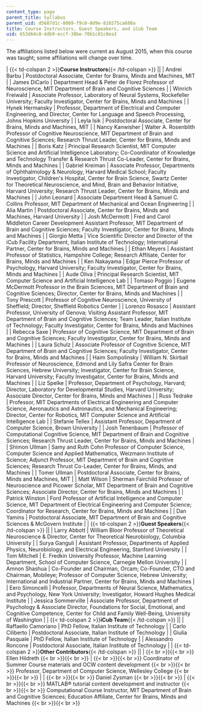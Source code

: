 ```yaml
---
content_type: page
parent_title: Syllabus
parent_uid: d5687d1c-8069-f9c0-0d9e-816575ca680a
title: Course Instructors, Guest Speakers, and iCub Team
uid: 653d64c8-ddb9-eccf-38be-70b1c01c8ea3
---
```


The affiliations listed below were current as August 2015, when this course was taught; some affiliations will change over time.

| {{< td-colspan 2 >}}**Course Instructors**{{< /td-colspan >}} ||
| Andrei Barbu | Postdoctoral Associate, Center for Brains, Minds and Machines, MIT |
| James DiCarlo | Department Head & Peter de Florez Professor of Neuroscience, MIT Department of Brain and Cognitive Sciences |
| Winrich Freiwald | Associate Professor, Laboratory of Neural Systems, Rockefeller University; Faculty Investigator, Center for Brains, Minds and Machines |
| Hynek Hermansky | Professor, Department of Electrical and Computer Engineering, and Director, Center for Language and Speech Processing, Johns Hopkins University |
| Leyla Isik | Postdoctoral Associate, Center for Brains, Minds and Machines, MIT |
| Nancy Kanwisher | Walter A. Rosenblith Professor of Cognitive Neuroscience, MIT Department of Brain and Cognitive Sciences; Research Thrust Leader, Center for Brains, Minds and Machines |
| Boris Katz | Principal Research Scientist, MIT Computer Science and Artificial Intelligence Laboratory; Co-Coordinator of Knowledge and Technology Transfer & Research Thrust Co-Leader, Center for Brains, Minds and Machines |
| Gabriel Kreiman | Associate Professor, Departments of Ophthalmology & Neurology, Harvard Medical School; Faculty Investigator, Children's Hospital, Center for Brain Science, Swartz Center for Theoretical Neuroscience, and Mind, Brain and Behavior Initiative, Harvard University; Research Thrust Leader, Center for Brains, Minds and Machines |
| John Leonard | Associate Department Head & Samuel C. Collins Professor, MIT Department of Mechanical and Ocean Engineering |
| Alia Martin | Postdoctoral Associate, Center for Brains, Minds and Machines, Harvard University |
| Josh McDermott | Fred and Carol Middleton Career Development Assistant Professor, MIT Department of Brain and Cognitive Sciences; Faculty Investigator, Center for Brains, Minds and Machines |
| Giorgio Metta | Vice Scientific Director and Director of the iCub Facility Department, Italian Institute of Technology; International Partner, Center for Brains, Minds and Machines |
| Ethan Meyers | Assistant Professor of Statistics, Hampshire College; Research Affiliate, Center for Brains, Minds and Machines |
| Ken Nakayama | Edgar Pierce Professor of Psychology, Harvard University; Faculty Investigator, Center for Brains, Minds and Machines |
| Aude Oliva | Principal Research Scientist, MIT Computer Science and Artificial Intelligence Lab |
| Tomaso Poggio | Eugene McDermott Professor in the Brain Sciences, MIT Department of Brain and Cognitive Sciences; Director, Center for Brains, Minds and Machines |
| Tony Prescott | Professor of Cognitive Neuroscience, University of Sheffield; Director, Sheffield Robotics Center |
| Lorenzo Rosasco | Assistant Professor, University of Genova; Visiting Assistant Professor, MIT Department of Brain and Cognitive Sciences; Team Leader, Italian Institute of Technology; Faculty Investigator, Center for Brains, Minds and Machines |
| Rebecca Saxe | Professor of Cognitive Science, MIT Department of Brain and Cognitive Sciences; Faculty Investigator, Center for Brains, Minds and Machines |
| Laura Schulz | Associate Professor of Cognitive Science, MIT Department of Brain and Cognitive Sciences; Faculty Investigator, Center for Brains, Minds and Machines |
| Haim Sompolinsky | William N. Skirball Professor of Neuroscience, Edmond and Lily Safra Center for Brain Sciences, Hebrew University; Investigator, Center for Brain Science, Harvard University; Faculty Investigator, Center for Brains, Minds and Machines |
| Liz Spelke | Professor, Department of Psychology, Harvard; Director, Laboratory for Developmental Studies, Harvard University; Associate Director, Center for Brains, Minds and Machines |
| Russ Tedrake | Professor, MIT Departments of Electrical Engineering and Computer Science, Aeronautics and Astronautics, and Mechanical Engineering; Director, Center for Robotics, MIT Computer Science and Artificial Intelligence Lab |
| Stefanie Tellex | Assistant Professor, Department of Computer Science, Brown University |
| Josh Tenenbaum | Professor of Computational Cognitive Science, MIT Department of Brain and Cognitive Sciences; Research Thrust Leader, Center for Brains, Minds and Machines |
| Shimon Ullman | Samy and Ruth Cohn Professor of Computer Science, Computer Science and Applied Mathematics, Weizmann Institute of Science; Adjunct Professor, MIT Department of Brain and Cognitive Sciences; Research Thrust Co-Leader, Center for Brains, Minds, and Machines |
| Tomer Ullman | Postdoctoral Associate, Center for Brains, Minds and Machines, MIT |
| Matt Wilson | Sherman Fairchild Professor of Neuroscience and Picower Scholar, MIT Department of Brain and Cognitive Sciences; Associate Director, Center for Brains, Minds and Machines |
| Patrick Winston | Ford Professor of Artificial Intelligence and Computer Science, MIT Department of Electrical Engineering and Computer Science; Coordinator for Research, Center for Brains, Minds and Machines |
| Dan Yamins | Postdoctoral Associate, MIT Department of Brain and Cognitive Sciences & McGovern Institute |
| {{< td-colspan 2 >}}**Guest Speakers**{{< /td-colspan >}} ||
| Larry Abbott | William Bloor Professor of Theoretical Neuroscience & Director, Center for Theoretical Neurobiology, Columbia University |
| Surya Ganguli | Assistant Professor, Departments of Applied Physics, Neurobiology, and Electrical Engineering, Stanford University |
| Tom Mitchell | E. Fredkin University Professor, Machine Learning Department, School of Computer Science, Carnegie Mellon University |
| Amnon Shashua | Co-Founder and Chairman, Orcam; Co-Founder, CTO and Chairman, Mobileye; Professor of Computer Science, Hebrew University; International and Industrial Partner, Center for Brains, Minds and Machines |
| Eero Simoncelli | Professor, Departments of Neural Science, Mathematics, and Psychology, New York University; Investigator, Howard Hughes Medical Institute |
| Jessica Sommerville | Associate Professor, Department of Psychology & Associate Director, Foundations for Social, Emotional, and Cognitive Competence, Center for Child and Family Well-Being, University of Washington |
| {{< td-colspan 2 >}}**iCub Team**{{< /td-colspan >}} ||
| Raffaello Camoriano | PhD Fellow, Italian Institute of Technology |
| Carlo Ciliberto | Postdoctoral Associate, Italian Institute of Technology |
| Giulia Pasquale | PhD Fellow, Italian Institute of Technology |
| Alessandro Roncone | Postdoctoral Associate, Italian Institute of Technology |
| {{< td-colspan 2 >}}**Other Contributors**{{< /td-colspan >}} ||
|  {{< br >}}{{< br >}} Ellen Hildreth {{< br >}}{{< br >}}  |  {{< br >}}{{< br >}} Coordinator of Summer Course materials and OCW content development {{< br >}}{{< br >}} Professor, Department of Computer Science, Wellesley College {{< br >}}{{< br >}}  |
|  {{< br >}}{{< br >}} Daniel Zysman {{< br >}}{{< br >}}  |  {{< br >}}{{< br >}} MATLAB® tutorial content development and instructor {{< br >}}{{< br >}} Computational Course Instructor, MIT Department of Brain and Cognitive Sciences; Education Affiliate, Center for Brains, Minds and Machines {{< br >}}{{< br >}}
